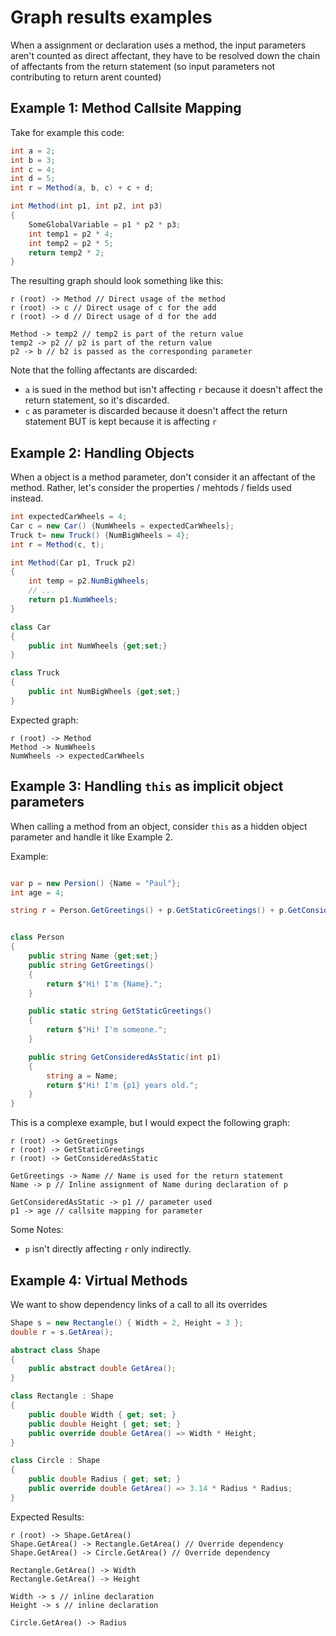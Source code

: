 # Graph results examples

When a assignment or declaration uses a method, the input parameters aren't counted as direct affectant, they have to be resolved down the chain of affectants from the return statement (so input parameters not contributing to return arent counted)

## Example 1: Method Callsite Mapping

Take for example this code:
```cs
int a = 2;
int b = 3;
int c = 4;
int d = 5;
int r = Method(a, b, c) + c + d;

int Method(int p1, int p2, int p3)
{
    SomeGlobalVariable = p1 * p2 * p3;
    int temp1 = p2 * 4;
    int temp2 = p2 * 5;
    return temp2 * 2;
}
```

The resulting graph should look something like this:
```
r (root) -> Method // Direct usage of the method
r (root) -> c // Direct usage of c for the add
r (root) -> d // Direct usage of d for the add

Method -> temp2 // temp2 is part of the return value
temp2 -> p2 // p2 is part of the return value
p2 -> b // b2 is passed as the corresponding parameter 
```

Note that the folling affectants are discarded:
- `a` is sued in the method but isn't affecting `r` because it doesn't affect the return statement, so it's discarded.
- `c` as parameter is discarded because it doesn't affect the return statement BUT is kept because it is affecting `r`

## Example 2: Handling Objects

When a object is a method parameter, don't consider it an affectant of the method. Rather, let's consider the properties / mehtods / fields used instead.

```cs
int expectedCarWheels = 4;
Car c = new Car() {NumWheels = expectedCarWheels};
Truck t= new Truck() {NumBigWheels = 4};
int r = Method(c, t);

int Method(Car p1, Truck p2)
{
    int temp = p2.NumBigWheels;
    // ...
    return p1.NumWheels;
}

class Car
{
    public int NumWheels {get;set;}
}

class Truck
{
    public int NumBigWheels {get;set;}
}

```

Expected graph:
```
r (root) -> Method
Method -> NumWheels
NumWheels -> expectedCarWheels
```


## Example 3: Handling  `this` as implicit object parameters

When calling a method from an object, consider `this` as a hidden object parameter and handle it like Example 2.

Example:

```cs

var p = new Persion() {Name = "Paul"};
int age = 4;

string r = Person.GetGreetings() + p.GetStaticGreetings() + p.GetConsideredAsStatic(age);


class Person
{
    public string Name {get;set;}
    public string GetGreetings()
    {
        return $"Hi! I'm {Name}.";
    }

    public static string GetStaticGreetings()
    {
        return $"Hi! I'm someone.";
    }

    public string GetConsideredAsStatic(int p1)
    {
        string a = Name;
        return $"Hi! I'm {p1} years old.";
    }
}
```

This is a complexe example, but I would expect the following graph:
```
r (root) -> GetGreetings
r (root) -> GetStaticGreetings
r (root) -> GetConsideredAsStatic

GetGreetings -> Name // Name is used for the return statement
Name -> p // Inline assignment of Name during declaration of p

GetConsideredAsStatic -> p1 // parameter used
p1 -> age // callsite mapping for parameter
```

Some Notes:
- `p` isn't directly affecting `r` only indirectly.


## Example 4: Virtual Methods

We want to show dependency links of a call to all its overrides 

```cs
Shape s = new Rectangle() { Width = 2, Height = 3 };
double r = s.GetArea();

abstract class Shape
{
    public abstract double GetArea();
}

class Rectangle : Shape
{
    public double Width { get; set; }
    public double Height { get; set; }
    public override double GetArea() => Width * Height;
}

class Circle : Shape
{
    public double Radius { get; set; }
    public override double GetArea() => 3.14 * Radius * Radius;
}
```

Expected Results:
```
r (root) -> Shape.GetArea()
Shape.GetArea() -> Rectangle.GetArea() // Override dependency
Shape.GetArea() -> Circle.GetArea() // Override dependency

Rectangle.GetArea() -> Width
Rectangle.GetArea() -> Height

Width -> s // inline declaration
Height -> s // inline declaration

Circle.GetArea() -> Radius

```